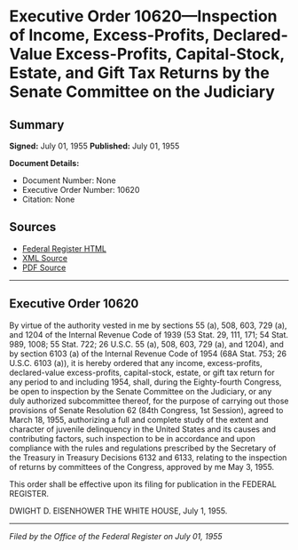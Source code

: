 # Executive Order 10620—Inspection of Income, Excess-Profits, Declared-Value Excess-Profits, Capital-Stock, Estate, and Gift Tax Returns by the Senate Committee on the Judiciary

## Summary

**Signed:** July 01, 1955
**Published:** July 01, 1955

**Document Details:**
- Document Number: None
- Executive Order Number: 10620
- Citation: None

## Sources
- [Federal Register HTML](https://www.presidency.ucsb.edu/documents/executive-order-10620-inspection-income-excess-profits-declared-value-excess-profits)
- [XML Source](None)
- [PDF Source](None)

---

## Executive Order 10620

By virtue of the authority vested in me by sections 55 (a), 508, 603, 729 (a), and 1204 of the Internal Revenue Code of 1939 (53 Stat. 29, 111, 171; 54 Stat. 989, 1008; 55 Stat. 722; 26 U.S.C. 55 (a), 508, 603, 729 (a), and 1204), and by section 6103 (a) of the Internal Revenue Code of 1954 (68A Stat. 753; 26 U.S.C. 6103 (a)), it is hereby ordered that any income, excess-profits, declared-value excess-profits, capital-stock, estate, or gift tax return for any period to and including 1954, shall, during the Eighty-fourth Congress, be open to inspection by the Senate Committee on the Judiciary, or any duly authorized subcommittee thereof, for the purpose of carrying out those provisions of Senate Resolution 62 (84th Congress, 1st Session), agreed to March 18, 1955, authorizing a full and complete study of the extent and character of juvenile delinquency in the United States and its causes and contributing factors, such inspection to be in accordance and upon compliance with the rules and regulations prescribed by the Secretary of the Treasury in Treasury Decisions 6132 and 6133, relating to the inspection of returns by committees of the Congress, approved by me May 3, 1955.

This order shall be effective upon its filing for publication in the FEDERAL REGISTER.

DWIGHT D. EISENHOWER
THE WHITE HOUSE,
July 1, 1955.

---

*Filed by the Office of the Federal Register on July 01, 1955*
